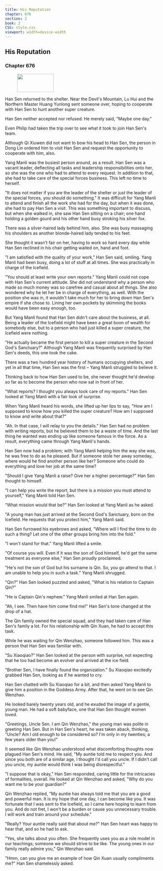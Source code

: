 ```yaml
---
title: His Reputation
chapter: 676
section: 2
book: 2
CSS: style.css
viewport: width=device-width
---
```


## His Reputation

### Chapter 676

<figure>
	<img src="../Images/gem.gif" alt="" id="gem" width="120" height="60" />
</figure>

Han Sen returned to the shelter. Near the Devil's Mountain, Lu Hui and the Northern Master Huang Yunlong sent someone over, hoping to cooperate with Han Sen to hunt another super creature.

Han Sen neither accepted nor refused. He merely said, "Maybe one day."

Even Philip had taken the trip over to see what it took to join Han Sen's team.

Although Qi Xiuwen did not want to bow his head to Han Sen, the person in Dong Lin ordered him to visit Han Sen and request the opportunity to cooperate with him, also.

Yang Manli was the busiest person around, as a result. Han Sen was a vacant leader, deflecting all tasks and leadership responsibilities onto her, so she was the one who had to attend to every request. In addition to that, she had to take care of the special forces business. This left no time to herself.

"It does not matter if you are the leader of the shelter or just the leader of the special forces, you should do something." It was difficult for Yang Manli to attend and finish all the work she had for the day, but when it was done, she had to pay Han Sen a visit. This was something important to discuss, but when she walked in, she saw Han Sen sitting on a chair; one hand holding a golden gourd and his other hand busy stroking his silver fox.

There was a silver-haired lady behind him, also. She was busy massaging his shoulders as another blonde-haired lady tended to his feet.

She thought it wasn't fair on her, having to work so hard every day while Han Sen reclined in his chair getting waited on, hand and foot.

"I am satisfied with the quality of your work," Han Sen said, smiling. Yang Manli had been busy, doing a lot of stuff at all times. She was practically in charge of the Icefield.

"You should at least write your own reports." Yang Manli could not cope with Han Sen's current attitude. She did not understand why a person who made so much money was so carefree and casual about all things. She also wondered why he let her be in charge of everything, as well. With the position she was in, it wouldn't take much for her to bring down Han Sen's empire if she chose to. Lining her own pockets by skimming the books would have been easy enough, too.

But Yang Manli found that Han Sen didn't care about the business, at all. Being a leader of the Icefield might have been a great boon of wealth for somebody else, but to a person who had just killed a super creature, the Icefield were nothing.

"He actually became the first person to kill a super creature in the Second God's Sanctuary?" Although Yang Manli was frequently surprised by Han Sen's deeds, this one took the cake.

There was a two hundred year history of humans occupying shelters, and yet in all that time, Han Sen was the first – Yang Manli struggled to believe it.

Thinking back to how Han Sen used to be, she never thought he'd develop so far as to become the person who now sat in front of her.

"What reports? I thought you always took care of my reports." Han Sen looked at Yang Manli with a fair look of surprise.

When Yang Manli heard his words, she lifted up her lips to say, "How am I supposed to know how you killed the super creature? How am I supposed to know and write about that?"

"Ah. In that case, I will relay to you the details." Han Sen had no problem with writing reports, but he believed them to be a waste of time. And the last thing he wanted was ending up like someone famous in the force. As a result, everything came through Yang Manli's hands.

Han Sen now had a problem; with Yang Manli helping him the way she was, he was free to do as he pleased. But if someone stole her away someday, where would he find another person like her? Someone who could do everything and love her job at the same time?

"Should I give Yang Manli a raise? Give her a higher percentage?" Han Sen thought to himself.

"I can help you write the report, but there is a mission you must attend to yourself," Yang Manli told Han Sen.

"What mission would that be?" Han Sen looked at Yang Manli as he asked.

"A young man has just arrived at the Second God's Sanctuary, born on the Icefield. He requests that you protect him," Yang Manli said.

Han Sen furrowed his eyebrows and asked, "Where will I find the time to do such a thing? Let one of the other groups bring him into the fold."

"I won't stand for that." Yang Manli lifted a smile.

"Of course you will. Even if it was the son of God himself, he'd get the same treatment as everyone else," Han Sen proudly proclaimed.

"He's not the son of God but his surname is Qin. So, you go attend to that. I am unable to help you in such a task." Yang Manli shrugged.

"Qin?" Han Sen looked puzzled and asked, "What is his relation to Captain Qin?"

"He is Captain Qin's nephew." Yang Manli smiled at Han Sen again.

"Ah, I see. Then have him come find me!" Han Sen's tone changed at the drop of a hat.

The Qin family owned the special squad, and they had taken care of Han Sen's family a lot. For his relationship with Qin Xuan, he had to accept this task.

While he was waiting for Qin Wenzhao, someone followed him. This was a person that Han Sen was familiar with.

"Su Xiaoqiao?" Han Sen looked at the person with surprise, not expecting that he too had become an evolver and arrived at the ice field.

"Brother Sen, I have finally found the organization." Su Xiaoqiao excitedly grabbed Han Sen, looking as if he wanted to cry.

Han Sen chatted with Su Xiaoqiao for a bit, and then asked Yang Manli to give him a position in the Goddess Army. After that, he went on to see Qin Wenzhao.

He looked barely twenty years old, and he exuded the image of a gentle, young man. He had a soft babyface, one that Han Sen thought women loved.

"Greetings, Uncle Sen. I am Qin Wenzhao," the young man was polite in greeting Han Sen. But in Han Sen's heart, he was taken aback, thinking, "Uncle? Am I old enough to be considered so? I'm only in my twenties; a few years older than you!"

It seemed like Qin Wenzhao understood what discomforting thoughts now plagued Han Sen's mind. He said, "My auntie told me to respect you. And since you both are of a similar age, I thought I'd call you uncle. If I didn't call you uncle, my auntie would think I was being disrespectful."

"I suppose that is okay," Han Sen responded, caring little for the intricacies of formalities, overall. He looked at Qin Wenzhao and asked, "Why do you want me to be your guardian?"

Qin Wenzhao replied, "My auntie has always told me that you are a good and powerful man. It is my hope that one day, I can become like you. It was fortunate that I was sent to the Icefield, so I came here hoping to learn from you. And do not fret, I won't be a burden or cause you unnecessary trouble. I will work and train around your schedule."

"Really? Your auntie really said that about me?" Han Sen heart was happy to hear that, and so he had to ask.

"Yes, she talks about you often. She frequently uses you as a role model in our teachings; someone we should strive to be like. The young ones in our family really admire you," Qin Wenzhao said.

"Hmm, can you give me an example of how Qin Xuan usually compliments me?" Han Sen shamelessly asked.